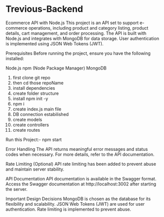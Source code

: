 # Trevious-Backend

Ecommerce API with Node.js
This project is an API set to support e-commerce operations, including product and category listing, product details, cart management, and order processing. The API is built with Node.js and integrates with MongoDB for data storage. User authentication is implemented using JSON Web Tokens (JWT).

Prerequisites
Before running the project, ensure you have the following installed:

Node.js
npm (Node Package Manager)
MongoDB

1. first clone git repo
2. then cd those repoName
3. install dependencies
4. create folder structure
5. install npm init -y
6. npm i
7. create index.js main file
8. DB connection estabilished
9. create models
10. create controllers
11. create routes

Run this Project:- npm start 

Error Handling
The API returns meaningful error messages and status codes when necessary. For more details, refer to the API documentation.

Rate Limiting (Optional)
API rate limiting has been added to prevent abuse and maintain server stability.

API Documentation
API documentation is available in the Swagger format. Access the Swagger documentation at http://localhost:3002 after starting the server.

Important Design Decisions
MongoDB is chosen as the database for its flexibility and scalability.
JSON Web Tokens (JWT) are used for user authentication.
Rate limiting is implemented to prevent abuse.